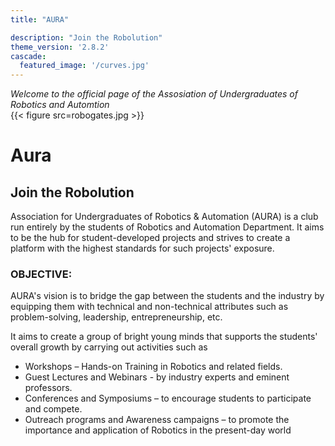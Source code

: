 ```yaml
---
title: "AURA"

description: "Join the Robolution"
theme_version: '2.8.2'
cascade:
  featured_image: '/curves.jpg'
---
```

 _Welcome to the official page of the Assosiation of Undergraduates of Robotics and Automtion_  
 {{< figure src=robogates.jpg >}}  
 
# Aura
## Join the Robolution

Association for Undergraduates of Robotics & Automation (AURA) is a club run entirely by 
the students of Robotics and Automation Department. It aims to be the hub for student-developed projects and strives to create a platform with the highest standards for such projects' 
exposure.

### OBJECTIVE:

AURA's vision is to bridge the gap between the students and the industry by equipping them 
with technical and non-technical attributes such as problem-solving, leadership, 
entrepreneurship, etc.

 It aims to create a group of bright young minds that supports the students' overall growth by 
carrying out activities such as
- Workshops – Hands-on Training in Robotics and related fields.
- Guest Lectures and Webinars - by industry experts and eminent professors. 
- Conferences and Symposiums – to encourage students to participate and compete. 
- Outreach programs and Awareness campaigns – to promote the importance and application 
of Robotics in the present-day world

